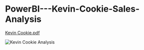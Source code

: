 # PowerBI---Kevin-Cookie-Sales-Analysis


[Kevin Cookie.pdf](https://github.com/VeeraDinesh/Power-BI---Kevin-Cookie-Sales-Analysis/files/8399611/Kevin.Cookie.pdf)


![Kevin Cookie Analysis](https://user-images.githubusercontent.com/52009404/161368651-eb0864c6-48d6-4818-a84a-d57829b3bc8d.jpg)
